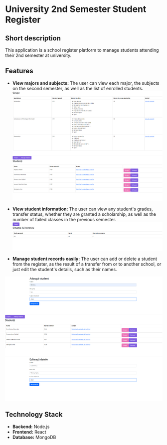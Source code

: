 # University 2nd Semester Student Register

## Short description
This application is a school register platform to manage students attending their 2nd semester at university. 


## Features

- **View majors and subjects:** The user can view each major, the subjects on the second semester, as well as the list of enrolled students. ![View Majors](/Images/image.png) 
![View student list](/Images/image2.png)

- **View student information:** The user can view any student's grades, transfer status, whether they are granted a scholarship, as well as the number of failed classes in the previous semester. ![Edit student info](/Images/image4.png) 

- **Manage student records easily:** The user can add or delete a student from the register, as the result of a transfer from or to another school, or just edit the student's details, such as their names.

![Add student](/Images/image5.png) 
![Delete student](/Images/image6.png) 
![Edit student info](/Images/image7.png) 


## Technology Stack

- **Backend:** Node.js  
- **Frontend:** React  
- **Database:** MongoDB 